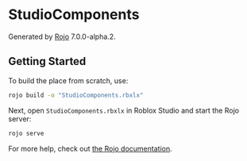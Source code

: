 # StudioComponents
Generated by [Rojo](https://github.com/rojo-rbx/rojo) 7.0.0-alpha.2.

## Getting Started
To build the place from scratch, use:

```bash
rojo build -o "StudioComponents.rbxlx"
```

Next, open `StudioComponents.rbxlx` in Roblox Studio and start the Rojo server:

```bash
rojo serve
```

For more help, check out [the Rojo documentation](https://rojo.space/docs).